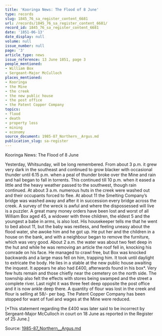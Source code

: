 ```yaml
---
title: 'Kooringa News: The Flood of 8 June'
type: records
slug: 1845_76_sa_register_content_6681
url: /records/1845_76_sa_register_content_6681/
record_id: 1845_76_sa_register_content_6681
date: '1851-06-13'
date_display: null
volume: null
issue_number: null
page: '3'
article_type: news
issue_reference: 13 June 1851, page 3
people_mentioned:
- William Box
- Sergeant-Major McCulloch
places_mentioned:
- Kooringa
- the Mine
- the creek
- the new public house
- the post office
- the Patent Copper Company
topics:
- flood
- death
- property loss
- mining
- economy
source_document: 1985-87_Northern__Argus.md
publication_slug: sa-register
---
```


Kooringa News: The Flood of 8 June

Yesterday, Whitsunday, will be long remembered.  From about 3 p.m. it grew very dark in the southeast and continued to grow blacker with occasional thunder until 6.15 p.m. when a peal of thunder broke over the Mine and rain and hail began to fall in torrents.  This continued till 10 p.m. when it eased a little and the heavy weather passed to the southwest, though rain continued.  At about 3 a.m. numerous huts in the creek were washed out and their occupants forced to flee. At about 11 the Smelting Company’s bridge was washed away and after it in succession every bridge across the creek.  A survey of the wreck is awful and where the dispossessed will live is a puzzler.  A great many money orders have been lost and worst of all William Box aged 45, a widower with three children, the eldest 5 and the youngest a babe in arms, is also lost.  His housekeeper tells me that he went to bed about 11, but the baby was restless, and feeling uneasy about the flood water, she awoke him and he got up.  He put her and the children in a house on the bank, and with a neighbour began to remove the furniture, which was very good.  About 2 a.m. the water was about two feet deep in the hut and while he was removing an article the roof fell in, knocking his comrade on his face.  He managed to crawl free, but Box was knocked backwards and a large mass fell on him, trapping him.  It took until daylight to extricate the body.  He lies in a stable at the new public house awaiting the inquest.  It appears he also had £400, afterwards found in his box*.  Very few huts remain and those chiefly near the cemetery on the north side.  The township also felt the effects with stores being swamped and the street a complete river.  Last night it was three feet deep opposite the post office and it is now ankle deep there.  A quantity of flour was lost in the creek and flour is selling at 58/- per bag.  The Patent Copper Company has been stopped for want of fuel and wages at the Mine were reduced.

[*This statement regarding the £400 was later said to be incorrect by Sergeant-Major McCulloch in court on 18 June as reported in the Register of 25 June.]

Source: [1985-87_Northern__Argus.md](/downloads/markdown/1985-87_Northern__Argus.md)
